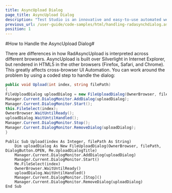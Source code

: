 ```yaml
---
title: AsyncUpload Dialog
page_title: AsyncUpload Dialog
description: "Test Studio is an innovative and easy-to-use automated web, WPF and load testing solution. Test Studio tests support essential technologies like ASP.NET AJAX, Silverlight, PHP and MVC. HTML5, Testing framework, functional testing, performance testing, load testing, exploratory testing, manual testing."
previous_url: /user-guide/code-samples/html/handling-radasynchdialog.aspx, /user-guide/code-samples/html/handling-radasynchdialog
position: 1
---
```

#How to Handle the AsyncUpload Dialog#

There are differences in how RadAsyncUpload is interpreted across different browsers. AsyncUpload is built over Silverlight in Internet Explorer, but rendered in HTML5 in the other browsers (Firefox, Safari, and Chrome). This greatly affects cross-browser UI Automation. You can work around the problem by using a coded step to handle the dialog:

```C#
public void Upload(int index, string filePath)
{
FileUploadDialog uploadDialog = new FileUploadDialog(OwnerBrowser, filePath, DialogButton.OPEN, this.UploadDialogTitle);
Manager.Current.DialogMonitor.AddDialog(uploadDialog);
Manager.Current.DialogMonitor.Start();
this.FileSelect(index);
OwnerBrowser.WaitUntilReady();
uploadDialog.WaitUntilHandled();
Manager.Current.DialogMonitor.Stop();
Manager.Current.DialogMonitor.RemoveDialog(uploadDialog);
}
```
```VB
Public Sub Upload(index As Integer, filePath As String)
    Dim uploadDialog As New FileUploadDialog(OwnerBrowser, filePath, DialogButton.OPEN, Me.UploadDialogTitle)
    Manager.Current.DialogMonitor.AddDialog(uploadDialog)
    Manager.Current.DialogMonitor.Start()
    Me.FileSelect(index) 
    OwnerBrowser.WaitUntilReady()
    uploadDialog.WaitUntilHandled()
    Manager.Current.DialogMonitor.[Stop]()
    Manager.Current.DialogMonitor.RemoveDialog(uploadDialog)
End Sub
```


